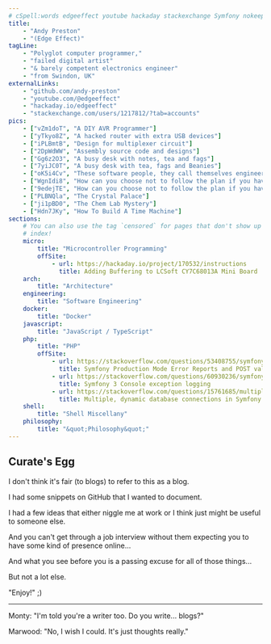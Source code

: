 ```yaml
---
# cSpell:words edgeeffect youtube hackaday stackexchange Symfony nokeep
title:
    - "Andy Preston"
    - "(Edge Effect)"
tagLine:
    - "Polyglot computer programmer,"
    - "failed digital artist"
    - "& barely competent electronics engineer"
    - "from Swindon, UK"
externalLinks:
    - "github.com/andy-preston"
    - "youtube.com/@edgeeffect"
    - "hackaday.io/edgeeffect"
    - "stackexchange.com/users/1217812/?tab=accounts"
pics:
    - ["vZm1doT", "A DIY AVR Programmer"]
    - ["yTkyo8Z", "A hacked router with extra USB devices"]
    - ["iPLBmtB", "Design for multiplexer circuit"]
    - ["2DpWdWW", "Assembly source code and designs"]
    - ["Gg6z2O3", "A busy desk with notes, tea and fags"]
    - ["7yiJC0T", "A busy desk with tea, fags and Beanies"]
    - ["oK5i4Cv", "These software people, they call themselves engineers but they don't understand real engineering."]
    - ["WgnIdi8", "How can you choose not to follow the plan if you haven't got a plan in the first place? (I)"]
    - ["9edejTE", "How can you choose not to follow the plan if you haven't got a plan in the first place? (II)"]
    - ["PLBNQla", "The Crystal Palace"]
    - ["ji1pBD0", "The Chem Lab Mystery"]
    - ["Hdn7JKy", "How To Build A Time Machine"]
sections:
    # You can also use the tag `censored` for pages that don't show up in the
    # index!
    micro:
        title: "Microcontroller Programming"
        offSite:
            - url: https://hackaday.io/project/170532/instructions
              title: Adding Buffering to LCSoft CY7C68013A Mini Board
    arch:
        title: "Architecture"
    engineering:
        title: "Software Engineering"
    docker:
        title: "Docker"
    javascript:
        title: "JavaScript / TypeScript"
    php:
        title: "PHP"
        offSite:
            - url: https://stackoverflow.com/questions/53408755/symfony-production-mode-error-reports-and-post-values
              title: Symfony Production Mode Error Reports and POST values
            - url: https://stackoverflow.com/questions/60930236/symfony-3-console-exception-logging-only-displayed-on-console
              title: Symfony 3 Console exception logging
            - url: https://stackoverflow.com/questions/15761685/multiple-dynamic-database-connections-in-symfony2/30800216#30800216
              title: Multiple, dynamic database connections in Symfony 2
    shell:
        title: "Shell Miscellany"
    philosophy:
        title: "&quot;Philosophy&quot;"
---
```

## Curate's Egg

I don't think it's fair (to blogs) to refer to this as a blog.

I had some snippets on GitHub that I wanted to document.

I had a few ideas that either niggle me at work or I think just might be useful
to someone else.

And you can't get through a job interview without them expecting you to have
some kind of presence online...

And what you see before you is a passing excuse for all of those things...

But not a lot else.

"Enjoy!" ;)

---

Monty: "I'm told you're a writer too. Do you write... blogs?"

Marwood: "No, I wish I could. It's just thoughts really."
